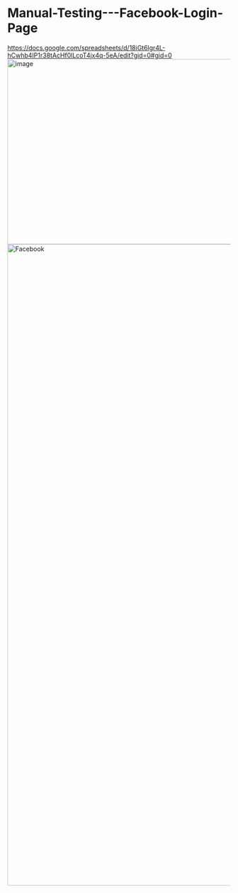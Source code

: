 # Manual-Testing---Facebook-Login-Page
https://docs.google.com/spreadsheets/d/18iGt6lgr4L-hCwhb4IP1r38tAcHf0lLcoT4jx4q-5eA/edit?gid=0#gid=0
<img width="844" height="418" alt="image" src="https://github.com/user-attachments/assets/79cd458f-e703-4875-baa0-faf623e8748e" />
<img width="1139" height="1448" alt="Facebook" src="https://github.com/user-attachments/assets/1967a9b6-fbc1-4549-bf1c-2e5b13087fc6" />


